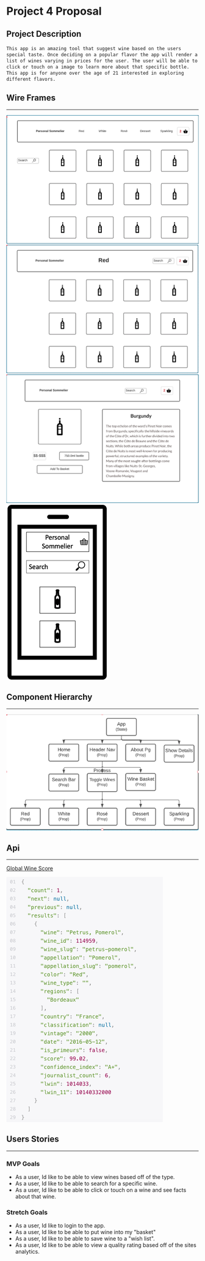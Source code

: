 # **Project 4 Proposal**

## Project Description
    This app is an amazing tool that suggest wine based on the users special taste. Once deciding on a popular flavor the app will render a list of wines varying in prices for the user. The user will be able to click or touch on a image to learn more about that specific bottle. This app is for anyone over the age of 21 interested in exploring different flavors.

## Wire Frames
---
![alt text](img/Homepg.png)
![alt text](img/searchpg.png)
![alt text](img/showdetail.png)
![alt text](img/phoneImg.png)

## Component Hierarchy
---
![alt text](img/Comphier.png)

## Api 
---
[Global Wine Score](https://globalwinescore.docs.apiary.io/#introduction/quick-search-interface)

![alt text](img/wineapi.png)

## Users Stories
---

### MVP Goals
- As a user, Id like to be able to view wines based off of the type.
- As a user, Id like to be able to search for a specific wine.
- As a user, Id like to be able to click or touch on a wine and see facts about that wine.
### Stretch Goals
- As a user, Id like to login to the app.
- As a user, Id like to be able to put wine into my "basket"
- As a user, Id like to be able to save wine to a "wish list".
- As a user, Id like to be able to view a quality rating based off of the sites analytics.